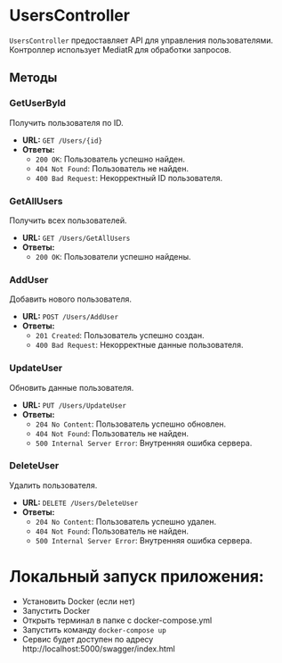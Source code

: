 # UsersController

`UsersController` предоставляет API для управления пользователями. Контроллер использует MediatR для обработки запросов.

## Методы

### GetUserById

Получить пользователя по ID.

- **URL:** `GET /Users/{id}`
- **Ответы:**
  - `200 OK`: Пользователь успешно найден.
  - `404 Not Found`: Пользователь не найден.
  - `400 Bad Request`: Некорректный ID пользователя.

### GetAllUsers

Получить всех пользователей.

- **URL:** `GET /Users/GetAllUsers`
- **Ответы:**
  - `200 OK`: Пользователи успешно найдены.

### AddUser

Добавить нового пользователя.

- **URL:** `POST /Users/AddUser`
- **Ответы:**
  - `201 Created`: Пользователь успешно создан.
  - `400 Bad Request`: Некорректные данные пользователя.

### UpdateUser

Обновить данные пользователя.

- **URL:** `PUT /Users/UpdateUser`
- **Ответы:**
  - `204 No Content`: Пользователь успешно обновлен.
  - `404 Not Found`: Пользователь не найден.
  - `500 Internal Server Error`: Внутренняя ошибка сервера.

### DeleteUser

Удалить пользователя.

- **URL:** `DELETE /Users/DeleteUser`
- **Ответы:**
  - `204 No Content`: Пользователь успешно удален.
  - `404 Not Found`: Пользователь не найден.
  - `500 Internal Server Error`: Внутренняя ошибка сервера.

# Локальный запуск приложения:
- Установить Docker (если нет)
- Запустить Docker
- Открыть терминал в папке с docker-compose.yml
- Запустить команду ```docker-compose up```
- Сервис будет доступен по адресу http://localhost:5000/swagger/index.html
